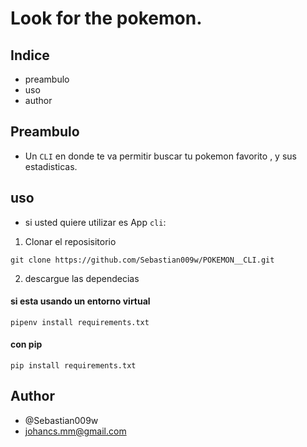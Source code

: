 # Look for the pokemon.

## Indice

- preambulo
- uso
- author


## Preambulo

* Un `CLI` en donde  te va permitir buscar tu pokemon favorito , y sus estadisticas.


## uso

* si usted quiere utilizar es App `cli`:

1. Clonar el reposisitorio
````
git clone https://github.com/Sebastian009w/POKEMON__CLI.git
````

2. descargue las dependecias

#### si esta usando un entorno virtual
`````
pipenv install requirements.txt
`````

#### con pip

````
pip install requirements.txt
````



## Author

- @Sebastian009w
- johancs.mm@gmail.com